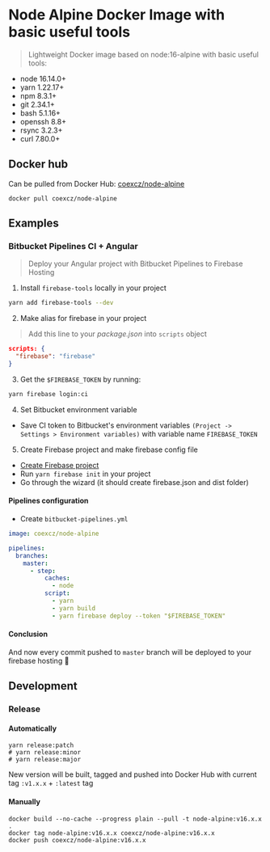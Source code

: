 # Node Alpine Docker Image with basic useful tools

> Lightweight Docker image based on node:16-alpine with basic useful tools:

- node 16.14.0+
- yarn 1.22.17+
- npm 8.3.1+
- git 2.34.1+
- bash 5.1.16+
- openssh 8.8+
- rsync 3.2.3+
- curl 7.80.0+

## Docker hub

Can be pulled from Docker Hub: [coexcz/node-alpine](https://hub.docker.com/r/coexcz/node-alpine/tags)

```docker
docker pull coexcz/node-alpine
```

## Examples

### Bitbucket Pipelines CI + Angular

> Deploy your Angular project with Bitbucket Pipelines to Firebase Hosting

1. Install `firebase-tools` locally in your project

```bash
yarn add firebase-tools --dev
```

2. Make alias for firebase in your project

> Add this line to your _package.json_ into `scripts` object

```json
scripts: {
  "firebase": "firebase"
}
```

3. Get the `$FIREBASE_TOKEN` by running:

```bash
yarn firebase login:ci
```

4. Set Bitbucket environment variable

- Save CI token to Bitbucket's environment variables `(Project -> Settings > Environment variables)` with variable name `FIREBASE_TOKEN`

5. Create Firebase project and make firebase config file

- [Create Firebase project](https://console.firebase.google.com/)
- Run `yarn firebase init` in your project
- Go through the wizard (it should create firebase.json and dist folder)

#### Pipelines configuration

- Create `bitbucket-pipelines.yml`

```yml
image: coexcz/node-alpine

pipelines:
  branches:
    master:
      - step:
          caches:
            - node
          script:
            - yarn
            - yarn build
            - yarn firebase deploy --token "$FIREBASE_TOKEN"
```

#### Conclusion

And now every commit pushed to `master` branch will be deployed to your firebase hosting 🎉

## Development

### Release

#### Automatically

```shell
yarn release:patch
# yarn release:minor
# yarn release:major
```

New version will be built, tagged and pushed into Docker Hub with current tag `:v1.x.x` + `:latest` tag

#### Manually

```docker
docker build --no-cache --progress plain --pull -t node-alpine:v16.x.x .
docker tag node-alpine:v16.x.x coexcz/node-alpine:v16.x.x
docker push coexcz/node-alpine:v16.x.x
```
